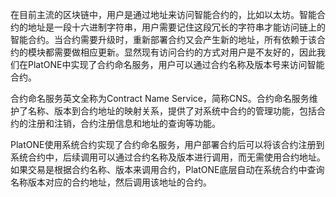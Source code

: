 在目前主流的区块链中，用户是通过地址来访问智能合约的，比如以太坊。智能合约的地址是一段十六进制字符串，用户需要记住这段冗长的字符串才能访问链上的智能合约。当合约需要升级时，重新部署合约又会产生新的地址，所有依赖于该合约的模块都需要做相应更新。显然现有访问合约的方式对用户是不友好的，因此我们在PlatONE中实现了合约命名服务，用户可以通过合约名称及版本号来访问智能合约。

合约命名服务英文全称为Contract Name Service，简称CNS。合约命名服务维护了名称、版本到合约地址的映射关系，提供了对系统中合约的管理功能，包括合约的注册和注销，合约注册信息和地址的查询等功能。

PlatONE使用系统合约实现了合约命名服务，用户部署合约后可以将该合约注册到系统合约中，后续调用可以通过合约名称及版本进行调用，而无需使用合约地址。如果交易是根据合约名称、版本来调用合约，PlatONE底层自动在系统合约中查询名称版本对应的合约地址，然后调用该地址的合约。